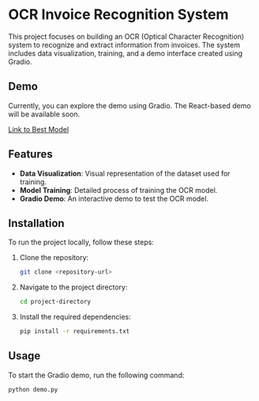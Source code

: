 # OCR Invoice Recognition System

This project focuses on building an OCR (Optical Character Recognition) system to recognize and extract information from invoices. The system includes data visualization, training, and a demo interface created using Gradio.

## Demo

Currently, you can explore the demo using Gradio. The React-based demo will be available soon.

[Link to Best Model](https://drive.google.com/file/d/1c_oNozp3ve1XECAJOuN3-b0kyeMiYb-E/view?usp=sharing)

## Features

- **Data Visualization**: Visual representation of the dataset used for training.
- **Model Training**: Detailed process of training the OCR model.
- **Gradio Demo**: An interactive demo to test the OCR model.

## Installation

To run the project locally, follow these steps:

1. Clone the repository:
    ```bash
    git clone <repository-url>
    ```

2. Navigate to the project directory:
    ```bash
    cd project-directory
    ```

3. Install the required dependencies:
    ```bash
    pip install -r requirements.txt
    ```

## Usage

To start the Gradio demo, run the following command:
```bash
python demo.py
